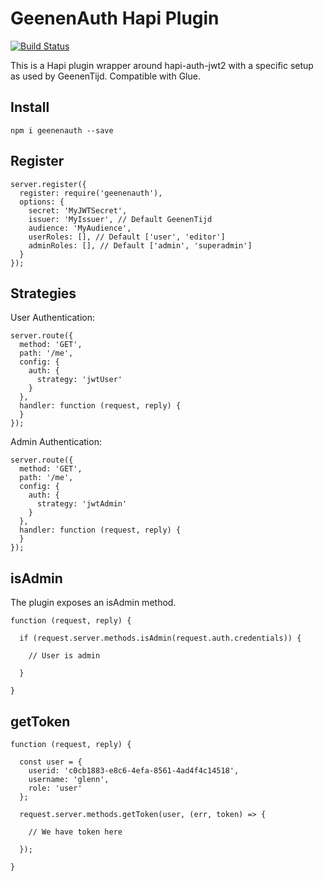 # GeenenAuth Hapi Plugin

[![Build Status](https://travis-ci.org/GlennGeenen/geenenauth.svg?branch=master)](https://travis-ci.org/GlennGeenen/geenenauth)

This is a Hapi plugin wrapper around hapi-auth-jwt2 with a specific setup as used by GeenenTijd. Compatible with Glue.

## Install

```
npm i geenenauth --save
```

## Register

```
server.register({
  register: require('geenenauth'),
  options: {
    secret: 'MyJWTSecret',
    issuer: 'MyIssuer', // Default GeenenTijd
    audience: 'MyAudience',
    userRoles: [], // Default ['user', 'editor']
    adminRoles: [], // Default ['admin', 'superadmin']
  }
});
```
## Strategies

User Authentication:
```
server.route({
  method: 'GET',
  path: '/me',
  config: {
    auth: {
      strategy: 'jwtUser'
    }
  },
  handler: function (request, reply) {
  }
});
```
Admin Authentication:
```
server.route({
  method: 'GET',
  path: '/me',
  config: {
    auth: {
      strategy: 'jwtAdmin'
    }
  },
  handler: function (request, reply) {
  }
});
```

## isAdmin

The plugin exposes an isAdmin method.

```
function (request, reply) {

  if (request.server.methods.isAdmin(request.auth.credentials)) {

    // User is admin

  }

}
```

## getToken

```
function (request, reply) {

  const user = {
    userid: 'c0cb1883-e8c6-4efa-8561-4ad4f4c14518',
    username: 'glenn',
    role: 'user'
  };

  request.server.methods.getToken(user, (err, token) => {

    // We have token here

  });

}
```

